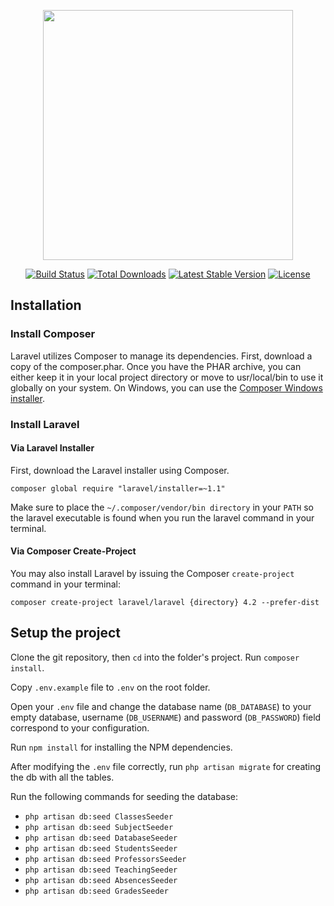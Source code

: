 <p align="center"><a href="https://laravel.com" target="_blank"><img src="https://raw.githubusercontent.com/laravel/art/master/logo-lockup/5%20SVG/2%20CMYK/1%20Full%20Color/laravel-logolockup-cmyk-red.svg" width="400"></a></p>

<p align="center">
<a href="https://travis-ci.org/laravel/framework"><img src="https://travis-ci.org/laravel/framework.svg" alt="Build Status"></a>
<a href="https://packagist.org/packages/laravel/framework"><img src="https://img.shields.io/packagist/dt/laravel/framework" alt="Total Downloads"></a>
<a href="https://packagist.org/packages/laravel/framework"><img src="https://img.shields.io/packagist/v/laravel/framework" alt="Latest Stable Version"></a>
<a href="https://packagist.org/packages/laravel/framework"><img src="https://img.shields.io/packagist/l/laravel/framework" alt="License"></a>
</p>

## Installation
### Install Composer
Laravel utilizes Composer to manage its dependencies. First, download a copy of the composer.phar. Once you have the PHAR archive, you can either keep it in your local project directory or move to usr/local/bin to use it globally on your system. On Windows, you can use the [Composer Windows installer](https://getcomposer.org/Composer-Setup.exe).

### Install Laravel
#### Via Laravel Installer
First, download the Laravel installer using Composer.
```
composer global require "laravel/installer=~1.1"
```
Make sure to place the `~/.composer/vendor/bin directory` in your `PATH` so the laravel executable is found when you run the laravel command in your terminal.

#### Via Composer Create-Project
You may also install Laravel by issuing the Composer `create-project` command in your terminal:
```
composer create-project laravel/laravel {directory} 4.2 --prefer-dist
```
## Setup the project
Clone the git repository, then `cd` into the folder's project. Run `composer install`.
>
Copy `.env.example` file to `.env` on the root folder. 
>
Open your `.env` file and change the database name (`DB_DATABASE`) to your empty database, username (`DB_USERNAME`) and password (`DB_PASSWORD`) field correspond to your configuration.
>
Run `npm install` for installing the NPM dependencies.
>
After modifying the `.env` file correctly, run `php artisan migrate` for creating the db with all the tables.
>
Run the following commands for seeding the database:
>
* `php artisan db:seed ClassesSeeder`
* `php artisan db:seed SubjectSeeder`
* `php artisan db:seed DatabaseSeeder`
* `php artisan db:seed StudentsSeeder`
* `php artisan db:seed ProfessorsSeeder`
* `php artisan db:seed TeachingSeeder`
* `php artisan db:seed AbsencesSeeder`
* `php artisan db:seed GradesSeeder`


